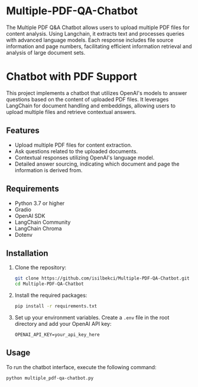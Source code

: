 # Multiple-PDF-QA-Chatbot
The Multiple PDF Q&amp;A Chatbot allows users to upload multiple PDF files for content analysis. Using Langchain, it extracts text and processes queries with advanced language models. Each response includes file source information and page numbers, facilitating efficient information retrieval and analysis of large document sets.
# Chatbot with PDF Support

This project implements a chatbot that utilizes OpenAI's models to answer questions based on the content of uploaded PDF files. It leverages LangChain for document handling and embeddings, allowing users to upload multiple files and retrieve contextual answers.

## Features

- Upload multiple PDF files for content extraction.
- Ask questions related to the uploaded documents.
- Contextual responses utilizing OpenAI's language model.
- Detailed answer sourcing, indicating which document and page the information is derived from.

## Requirements

- Python 3.7 or higher
- Gradio
- OpenAI SDK
- LangChain Community
- LangChain Chroma
- Dotenv

## Installation

1. Clone the repository:

   ```bash
   git clone https://github.com/isilbekci/Multiple-PDF-QA-Chatbot.git
   cd Multiple-PDF-QA-Chatbot

2. Install the required packages:

   ```bash
   pip install -r requirements.txt

3. Set up your environment variables. Create a `.env` file in the root directory and add your OpenAI API key:

   ```plaintext
   OPENAI_API_KEY=your_api_key_here

## Usage

To run the chatbot interface, execute the following command:

```bash
python multiple_pdf-qa-chatbot.py
